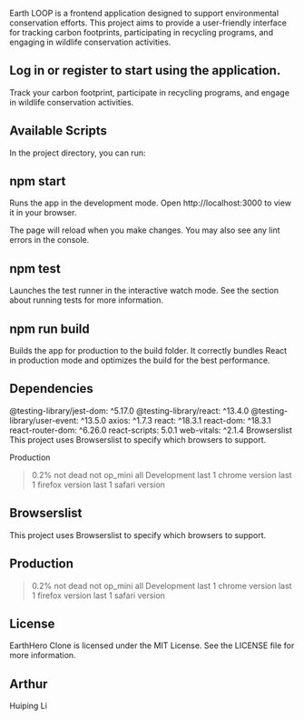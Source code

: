 Earth LOOP is a frontend application designed to support environmental conservation efforts. This project aims to provide a user-friendly interface for tracking carbon footprints, participating in recycling programs, and engaging in wildlife conservation activities.


## Log in or register to start using the application.
Track your carbon footprint, participate in recycling programs, and engage in wildlife conservation activities.

## Available Scripts
In the project directory, you can run:

## npm start
Runs the app in the development mode. Open http://localhost:3000 to view it in your browser.

The page will reload when you make changes. You may also see any lint errors in the console.

## npm test
Launches the test runner in the interactive watch mode. See the section about running tests for more information.

## npm run build
Builds the app for production to the build folder. It correctly bundles React in production mode and optimizes the build for the best performance.

## Dependencies
@testing-library/jest-dom: ^5.17.0
@testing-library/react: ^13.4.0
@testing-library/user-event: ^13.5.0
axios: ^1.7.3
react: ^18.3.1
react-dom: ^18.3.1
react-router-dom: ^6.26.0
react-scripts: 5.0.1
web-vitals: ^2.1.4
Browserslist
This project uses Browserslist to specify which browsers to support.

Production
>0.2%
not dead
not op_mini all
Development
last 1 chrome version
last 1 firefox version
last 1 safari version

## Browserslist
This project uses Browserslist to specify which browsers to support.

## Production
>0.2%
not dead
not op_mini all
Development
last 1 chrome version
last 1 firefox version
last 1 safari version


## License
EarthHero Clone is licensed under the MIT License. See the LICENSE file for more information.

## Arthur
Huiping Li



